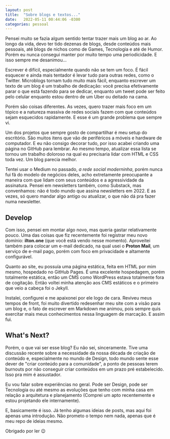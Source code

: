 ```yaml
---
layout: post
title:  "Sobre blogs e textos..."
date:   2022-05-11 00:44:06 -0300
categories: pessoal
---
```

Pensei muito se fazia algum sentido tentar trazer mais um blog ao ar. Ao longo da vida, devo ter tido dezenas de blogs, desde conteúdos mais pessoais, até blogs de nichos como de Games, Tecnologia e até de Humor. Porém eu nunca consegui manter por muito tempo uma periodicidade. E isso sempre me desanimou...

Escrever é difícil, especialmente quando não se tem um foco. É fácil esquecer e ainda mais tentador é levar tudo para outras redes, como o Twitter. Microblogs tornam tudo muito mais fácil, enquanto escrever um texto de um blog é um trabalho de dedicação: você precisa efetivamente parar o que está fazendo para se dedicar, enquanto um tweet pode ser feito pelo celular enquanto estou dentro de um Uber ou deitado na cama.

Porém são coisas diferentes. As vezes, quero trazer mais foco em um tópico e a natureza massiva de redes sociais fazem com que conteúdos sejam esquecidos rapidamente. E esse é um grande problema que sempre vi.

Um dos projetos que sempre gosto de compartilhar é meu setup do escritório. São muitos itens que vão de periféricos a móveis e hardware de computador. E eu não consigo decorar tudo, por isso acabei criando uma página no GitHub para lembrar. Ao mesmo tempo, atualizar essa lista se tornou um trabalho doloroso na qual eu precisaria lidar com HTML e CSS toda vez. Um blog parecia melhor.

Tentei usar o Medium no passado, *a rede social moderninha*, porém nunca fui fã do modelo de negócios deles, acho extretamente preocupante a maneira com que lidam com seus conteúdos e a agressividade da assinatura. Pensei em newsletters também, como Substack, mas convenhamos: não é todo mundo que assina newsletters em 2022. E as vezes, só quero mandar algo antigo ou atualizar, o que não dá pra fazer numa newsletter.

## Develop

Com isso, pensei em montar algo novo, mas queria gastar relativamente pouco. Uma das coisas que fiz recentemente foi registrar meu novo domínio: **ilton.one** (que você está vendo nesse momento). Aproveitei também para colocar um e-mail dedicado, na qual usei o **Proton Mail**, um serviço de e-mail pago, porém com foco em privacidade e altamente configurável.

Quanto ao site, eu possuía uma página estática, feita em HTML por mim mesmo, hospedado no GitHub Pages. É uma excelente hospedagem, porém totalmente estática, então um CMS como WordPress estava totalmente fora de cogitação. Então voltei minha atenção aos CMS estáticos e o primeiro que veio a cabeça foi o Jekyll.

Instalei, configurei e me apaixonei por ele logo de cara. Reviveu meus tempos de front, foi muito divertido redesenhar meu site com a visão para um blog e, o fato de escrever em Markdown me animou, pois sempre quis exercitar mais meus conhecimentos nessa linguagem de marcação. E assim fui.

## What's Next?

Porém, o que vai ser esse blog? Eu não sei, sinceramente. Tive uma discussão recente sobre a necessidade da nossa década de criação de conteúdo e, especialmente no mundo de Design, todo mundo sente esse dever de "criar conteúdo para a comunidade", a ponto de pessoas terem burnouts por não conseguir criar conteúdos em um prazo pré estabelecido. Isso pra mim é assustador.

Eu vou falar sobre experiências no geral. Pode ser Design, pode ser Tecnologia ou até mesmo as evoluções que tenho com minha casa em relação a arquitetura e planejamento (Comprei um apto recentemente e estou projetando ele internamente).

E, basicamente é isso. Já tenho algumas ideias de posts, mas aqui foi apenas uma introdução. Não prometo o tempo nem nada, apenas que é meu repo de ideias mesmo.

Obrigado por ler 😉